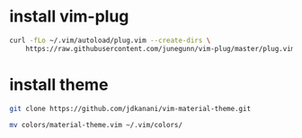 # install vim-plug
```sh
curl -fLo ~/.vim/autoload/plug.vim --create-dirs \
    https://raw.githubusercontent.com/junegunn/vim-plug/master/plug.vim
```

# install theme
```sh
git clone https://github.com/jdkanani/vim-material-theme.git

mv colors/material-theme.vim ~/.vim/colors/
```
